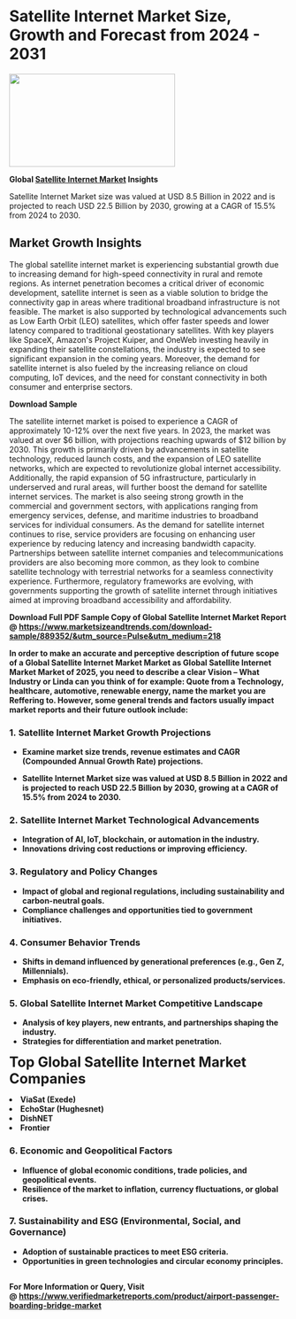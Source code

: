 <H1>Satellite Internet Market Size, Growth and Forecast from 2024 - 2031</H1><img class="aligncenter size-medium wp-image-584254" src="https://thirdeyenews.in/wp-content/uploads/2024/09/Global-Market-Research-300x168.jpeg" alt="" width="300" height="168" /><p><strong>Global&nbsp;<a href="https://www.marketsizeandtrends.com/download-sample/889352/&amp;utm_source=Pulse&amp;utm_medium=218">Satellite Internet Market</a> Insights</strong></p><p>Satellite Internet Market size was valued at USD 8.5 Billion in 2022 and is projected to reach USD 22.5 Billion by 2030, growing at a CAGR of 15.5% from 2024 to 2030.</p><p><h2>Market Growth Insights</h2> <p>The global satellite internet market is experiencing substantial growth due to increasing demand for high-speed connectivity in rural and remote regions. As internet penetration becomes a critical driver of economic development, satellite internet is seen as a viable solution to bridge the connectivity gap in areas where traditional broadband infrastructure is not feasible. The market is also supported by technological advancements such as Low Earth Orbit (LEO) satellites, which offer faster speeds and lower latency compared to traditional geostationary satellites. With key players like SpaceX, Amazon's Project Kuiper, and OneWeb investing heavily in expanding their satellite constellations, the industry is expected to see significant expansion in the coming years. Moreover, the demand for satellite internet is also fueled by the increasing reliance on cloud computing, IoT devices, and the need for constant connectivity in both consumer and enterprise sectors.</p> <p><strong>Download Sample</strong></p> <p>The satellite internet market is poised to experience a CAGR of approximately 10-12% over the next five years. In 2023, the market was valued at over $6 billion, with projections reaching upwards of $12 billion by 2030. This growth is primarily driven by advancements in satellite technology, reduced launch costs, and the expansion of LEO satellite networks, which are expected to revolutionize global internet accessibility. Additionally, the rapid expansion of 5G infrastructure, particularly in underserved and rural areas, will further boost the demand for satellite internet services. The market is also seeing strong growth in the commercial and government sectors, with applications ranging from emergency services, defense, and maritime industries to broadband services for individual consumers. As the demand for satellite internet continues to rise, service providers are focusing on enhancing user experience by reducing latency and increasing bandwidth capacity. Partnerships between satellite internet companies and telecommunications providers are also becoming more common, as they look to combine satellite technology with terrestrial networks for a seamless connectivity experience. Furthermore, regulatory frameworks are evolving, with governments supporting the growth of satellite internet through initiatives aimed at improving broadband accessibility and affordability. </p> <p><strong></p><p><span class=""><strong>Download Full PDF Sample Copy of Global Satellite Internet Market Report</strong> @ <a href="https://www.marketsizeandtrends.com/download-sample/889352/&amp;utm_source=Pulse&amp;utm_medium=218" target="_blank">https://www.marketsizeandtrends.com/download-sample/889352/&amp;utm_source=Pulse&amp;utm_medium=218</a></span></p><p>In order to make an accurate and perceptive description of future scope of a Global&nbsp;Satellite Internet Market Market as Global&nbsp;Satellite Internet Market Market of 2025, you need to describe a clear Vision &ndash; What Industry or Linda can you think of for example: Quote from a Technology, healthcare, automotive, renewable energy, name the market you are Reffering to. However, some general trends and factors usually impact market reports and their future outlook include:</p><h3>1.&nbsp;<strong>Satellite Internet Market Growth Projections</strong></h3><ul><li>Examine market size trends, revenue estimates and CAGR (Compounded Annual Growth Rate) projections.</li><li><p>Satellite Internet Market size was valued at USD 8.5 Billion in 2022 and is projected to reach USD 22.5 Billion by 2030, growing at a CAGR of 15.5% from 2024 to 2030.</p></li></ul><h3>2.&nbsp;<strong>Satellite Internet Market Technological Advancements</strong></h3><ul><li>Integration of AI, IoT, blockchain, or automation in the industry.</li><li>Innovations driving cost reductions or improving efficiency.</li></ul><h3>3.&nbsp;<strong>Regulatory and Policy Changes</strong></h3><ul><li>Impact of global and regional regulations, including sustainability and carbon-neutral goals.</li><li>Compliance challenges and opportunities tied to government initiatives.</li></ul><h3>4.&nbsp;<strong>Consumer Behavior Trends</strong></h3><ul><li>Shifts in demand influenced by generational preferences (e.g., Gen Z, Millennials).</li><li>Emphasis on eco-friendly, ethical, or personalized products/services.</li></ul><h3>5.&nbsp;<strong>Global Satellite Internet Market Competitive Landscape</strong></h3><ul><li>Analysis of key players, new entrants, and partnerships shaping the industry.</li><li>Strategies for differentiation and market penetration.</li></ul><p data-pm-slice="1 1 []"><span style="color: inherit; font-family: inherit; font-size: 25px;">Top Global Satellite Internet Market Companies</span></p><div class="" data-test-id=""><p><li>ViaSat (Exede)</li><li> EchoStar (Hughesnet)</li><li> DishNET</li><li> Frontier</li></p></div><h3>6.&nbsp;<strong>Economic and Geopolitical Factors</strong></h3><ul><li>Influence of global economic conditions, trade policies, and geopolitical events.</li><li>Resilience of the market to inflation, currency fluctuations, or global crises.</li></ul><h3>7.&nbsp;<strong>Sustainability and ESG (Environmental, Social, and Governance)</strong></h3><ul><li>Adoption of sustainable practices to meet ESG criteria.</li><li>Opportunities in green technologies and circular economy principles.</li></ul><h2><strong style="font-size: 14px;">For More Information or Query, Visit @&nbsp;</strong><a style="background-color: #ffffff; font-size: 14px;" href="https://www.marketsizeandtrends.com/report/satellite-internet-market-/" target="_blank">https://www.verifiedmarketreports.com/product/airport-passenger-boarding-bridge-market</a></h2>
